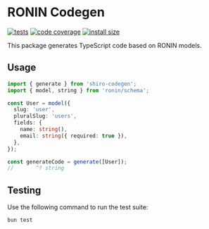 # RONIN Codegen

[![tests](https://img.shields.io/github/actions/workflow/status/ronin-co/codegen/validate.yml?label=tests)](https://github.com/ronin-co/codegen/actions/workflows/validate.yml)
[![code coverage](https://img.shields.io/codecov/c/github/ronin-co/codegen)](https://codecov.io/github/ronin-co/codegen)
[![install size](https://packagephobia.com/badge?p=shiro-codegen)](https://packagephobia.com/result?p=shiro-codegen)

This package generates TypeScript code based on RONIN models.

## Usage
```typescript
import { generate } from 'shiro-codegen';
import { model, string } from 'ronin/schema';

const User = model({
  slug: 'user',
  pluralSlug: 'users',
  fields: {
    name: string(),
    email: string({ required: true }),
  },
});

const generateCode = generate([User]);
//       ^? string
```

## Testing

Use the following command to run the test suite:

```
bun test
```
